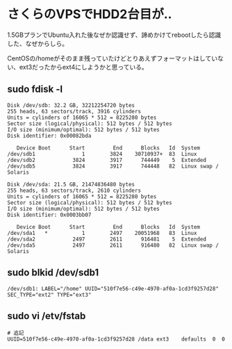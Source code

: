 # さくらのVPSでHDD2台目が..

1.5GBプランでUbuntu入れた後なぜか認識せず、諦めかけてrebootしたら認識した、なぜからしら。

CentOSの/homeがそのまま残っていたけどとりあえずフォーマットはしていない、ext3だったからext4にしようかと思っている。

## sudo fdisk -l
    Disk /dev/sdb: 32.2 GB, 32212254720 bytes
    255 heads, 63 sectors/track, 3916 cylinders
    Units = cylinders of 16065 * 512 = 8225280 bytes
    Sector size (logical/physical): 512 bytes / 512 bytes
    I/O size (minimum/optimal): 512 bytes / 512 bytes
    Disk identifier: 0x00082bda

       Device Boot      Start         End      Blocks   Id  System
    /dev/sdb1               1        3824    30710937+  83  Linux
    /dev/sdb2            3824        3917      744449    5  Extended
    /dev/sdb5            3824        3917      744448   82  Linux swap / Solaris

    Disk /dev/sda: 21.5 GB, 21474836480 bytes
    255 heads, 63 sectors/track, 2610 cylinders
    Units = cylinders of 16065 * 512 = 8225280 bytes
    Sector size (logical/physical): 512 bytes / 512 bytes
    I/O size (minimum/optimal): 512 bytes / 512 bytes
    Disk identifier: 0x0003bb07

       Device Boot      Start         End      Blocks   Id  System
    /dev/sda1   *           1        2497    20051968   83  Linux
    /dev/sda2            2497        2611      916481    5  Extended
    /dev/sda5            2497        2611      916480   82  Linux swap / Solaris

## sudo blkid /dev/sdb1
    /dev/sdb1: LABEL="/home" UUID="510f7e56-c49e-4970-af0a-1cd3f9257d28" SEC_TYPE="ext2" TYPE="ext3"

## sudo vi /etv/fstab
    # 追記
    UUID=510f7e56-c49e-4970-af0a-1cd3f9257d28 /data ext3    defaults  0  0
